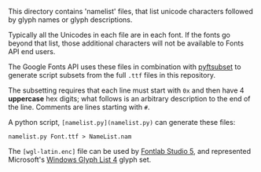 This directory contains 'namelist' files, that list unicode characters followed by glyph names or glyph descriptions. 

Typically all the Unicodes in each file are in each font. 
If the fonts go beyond that list, those additional characters will not be available to Fonts API end users.

The Google Fonts API uses these files in combination with [pyftsubset](https://github.com/behdad/fonttools/blob/master/Lib/fontTools/subset.py) to generate script subsets from the full `.ttf` files in this repository.

The subsetting requires that each line must start with `0x` and then have 4 **uppercase** hex digits; what follows is an arbitrary description to the end of the line.
Comments are lines starting with `#`.

A python script, `[namelist.py](namelist.py)` can generate these files:

    namelist.py Font.ttf > NameList.nam

The `[wgl-latin.enc]` file can be used by [Fontlab Studio 5](http://www.fontlab.com), and represented Microsoft's [Windows Glyph List 4](https://en.wikipedia.org/wiki/Windows_Glyph_List_4) glyph set.
